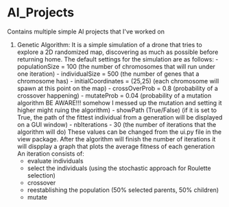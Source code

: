 # AI_Projects
Contains multiple simple AI projects that I've worked on


1. Genetic Algorithm:
  It is a simple simulation of a drone that tries to explore a 2D randomized map, discovering as much as possible before returning home.
  The default settings for the simulation are as follows: - populationSize = 100 (the number of chromosomes that will run under one iteration)
                                                          - individualSize = 500 (the number of genes that a chromosome has)
                                                          - initialCoordinates = (25,25) (each chromosome will spawn at this point on the map)
                                                          - crossOverProb = 0.8 (probability of a crossover happening)
                                                          - mutateProb = 0.04 (probability of a mutation algorithm BE AWARE!!! somehow I messed up the mutation and setting it 
                                                          higher might ruing the algorithm)
                                                          - showPath (True/False) (if it is set to True, the path of the fittest individual from a generation will be displayed 
                                                          on a GUI window)
                                                          - nbIterations - 30 (the number of iterations that the algorithm will do)
  These values can be changed from the ui.py file in the view package.
  After the algorithm will finish the number of iterations it will dispplay a graph that plots the average fitness of each generation
  An iteration consists of:  
    - evaluate individuals 
    - select the individuals (using the stochastic approach for Roulette selection) 
    - crossover
    - reestablishing the population (50% selected parents, 50% children)
    - mutate
    
